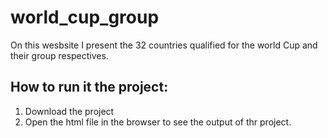 # world_cup_group
On this wesbsite I present the 32 countries qualified for the world Cup and their group respectives.

## How to run it the project:
1. Download the project
2. Open the html file in  the browser to see the output of thr project.
